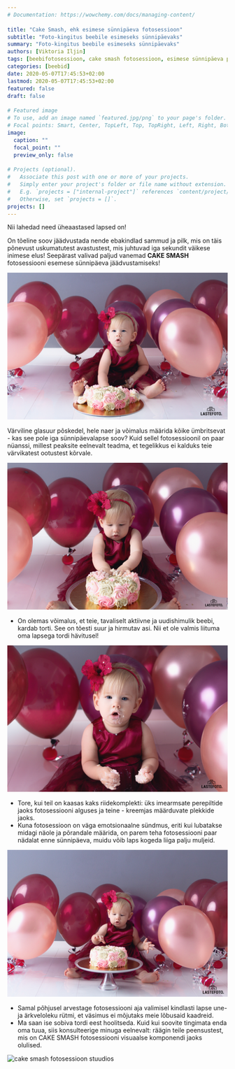 ```yaml
---
# Documentation: https://wowchemy.com/docs/managing-content/

title: "Cake Smash, ehk esimese sünnipäeva fotosessioon"
subtitle: "Foto-kingitus beebile esimeseks sünnipäevaks"
summary: "Foto-kingitus beebile esimeseks sünnipäevaks"
authors: [Viktoria Iljin]
tags: [beebifotosessioon, cake smash fotosessioon, esimese sünnipäeva pildistamine stuudios]
categories: [beebid]
date: 2020-05-07T17:45:53+02:00
lastmod: 2020-05-07T17:45:53+02:00
featured: false
draft: false

# Featured image
# To use, add an image named `featured.jpg/png` to your page's folder.
# Focal points: Smart, Center, TopLeft, Top, TopRight, Left, Right, BottomLeft, Bottom, BottomRight.
image:
  caption: ""
  focal_point: ""
  preview_only: false

# Projects (optional).
#   Associate this post with one or more of your projects.
#   Simply enter your project's folder or file name without extension.
#   E.g. `projects = ["internal-project"]` references `content/project/deep-learning/index.md`.
#   Otherwise, set `projects = []`.
projects: []
---
```

Nii lahedad need üheaastased lapsed on!

On tõeline soov jäädvustada nende ebakindlad sammud ja pilk, mis on täis põnevust uskumatutest avastustest, mis juhtuvad iga sekundit väikese inimese elus!
Seepärast valivad paljud vanemad **CAKE SMASH** fotosessiooni esemese sünnipäeva jäädvustamiseks!

![cake smash fotosessioon stuudios](./cake-smash_fotosessioon-1.jpg)

Värviline glasuur põskedel, hele naer ja võimalus määrida kõike ümbritsevat - kas see pole iga sünnipäevalapse soov?
Kuid sellel fotosessioonil on paar nüanssi, millest peaksite eelnevalt teadma, et tegelikkus ei kalduks teie värvikatest ootustest kõrvale.

![cake smash fotosessioon stuudios](./cake-smash_fotosessioon-2.jpg)

* On olemas võimalus, et teie, tavaliselt aktiivne ja uudishimulik beebi, kardab torti.
See on tõesti suur ja hirmutav asi. Nii et ole valmis liituma oma lapsega tordi hävitusel!

![cake smash fotosessioon stuudios](./cake-smash_fotosessioon-3.jpg)

* Tore, kui teil on kaasas kaks riidekomplekti: üks imearmsate perepiltide jaoks fotosessiooni alguses ja teine - ​​kreemjas määrduvate plekkide jaoks.
* Kuna fotosessioon on väga emotsionaalne sündmus, eriti kui lubatakse midagi näole ja põrandale määrida, on parem teha fotosessiooni paar nädalat enne sünnipäeva, muidu võib laps kogeda liiga palju muljeid.

![cake smash fotosessioon stuudios](./cake-smash_fotosessioon-4.jpg)

* Samal põhjusel arvestage fotosessiooni aja valimisel kindlasti lapse une- ja ärkveloleku rütmi, et väsimus ei mõjutaks meie lõbusaid kaadreid.
* Ma saan ise sobiva tordi eest hoolitseda. Kuid kui soovite tingimata enda oma tuua, siis konsulteerige minuga eelnevalt: räägin teile peensustest, mis on CAKE SMASH fotosessiooni visuaalse komponendi jaoks olulised.

![cake smash fotosessioon stuudios](./cake-smash_fotosessioon-5.jpg)
